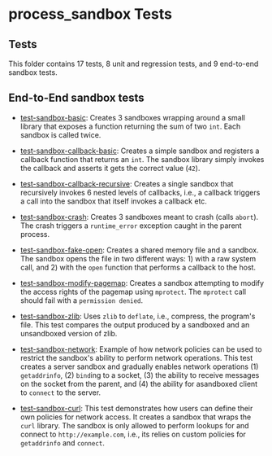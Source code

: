 # process_sandbox Tests

Tests
------

This folder contains 17 tests, 8 unit and regression tests, and 9 end-to-end sandbox tests.

## End-to-End sandbox tests

* [test-sandbox-basic](sandbox-basic.cc): Creates 3 sandboxes wrapping around a small library that exposes a function returning the sum of two `int`.
  Each sandbox is called twice.

* [test-sandbox-callback-basic](sandbox-callback-basic.cc): Creates a simple sandbox and registers a callback function that returns an `int`.
   The sandbox library simply invokes the callback and asserts it gets the correct value (`42`). 

* [test-sandbox-callback-recursive](sandbox-callback-recursive.cc): Creates a single sandbox that recursively invokes 6 nested levels of callbacks, i.e., a callback triggers a call into the sandbox that itself invokes a callback etc. 

* [test-sandbox-crash](sandbox-crash.cc): Creates 3 sandboxes meant to crash (calls `abort`).
  The crash triggers a `runtime_error` exception caught in the parent process. 

* [test-sandbox-fake-open](tests/sandbox-fake-open.cc): Creates a shared memory file and a sandbox. The sandbox opens the file in two different ways: 1) with a raw system call, and 2) with the `open` function that performs a callback to the host. 

* [test-sandbox-modify-pagemap](sandbox-modify-pagemap.cc): Creates a sandbox attempting to modify the access rights of the pagemap using `mprotect`.
  The `mprotect` call should fail with a `permission denied`.

* [test-sandbox-zlib](sandbox-zlib.cc): Uses `zlib` to `deflate`, i.e., compress, the program's file. This test compares the output produced by a sandboxed and an unsandboxed version of zlib. 

* [test-sandbox-network](sandbox-network.cc): Example of how network policies can be used to restrict the sandbox's ability to perform network operations. 
This test creates a server sandbox and gradually enables network operations (1) `getaddrinfo`, (2) `bind`ing to a socket, (3) the ability to receive messages on the socket from the parent, and (4) the ability for asandboxed client to `connect` to the server. 

* [test-sandbox-curl](sandbox-curl.cc): 
This test demonstrates how users can define their own policies for network access. 
It creates a sandbox that wraps the `curl` library.
The sandbox is only allowed to perform lookups for and connect to `http://example.com`, i.e., its relies on custom policies for `getaddrinfo` and `connect`.
